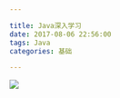 ```yaml
---

title: Java深入学习
date: 2017-08-06 22:56:00
tags: Java
categories: 基础

---
```






![](https://ww1.sinaimg.cn/large/c0bee4a0ly1fil87kmlquj20kf0dlwfn.jpg)